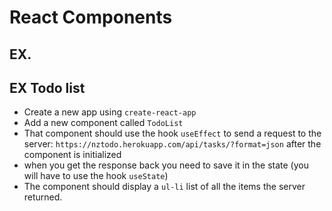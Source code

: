 # React Components

## EX.

## EX Todo list

- Create a new app using `create-react-app`
- Add a new component called `TodoList`
- That component should use the hook `useEffect` to send a request to the server: `https://nztodo.herokuapp.com/api/tasks/?format=json` after the component is initialized
- when you get the response back you need to save it in the state (you will have to use the hook `useState`)
- The component should display a `ul-li` list of all the items the server returned.
